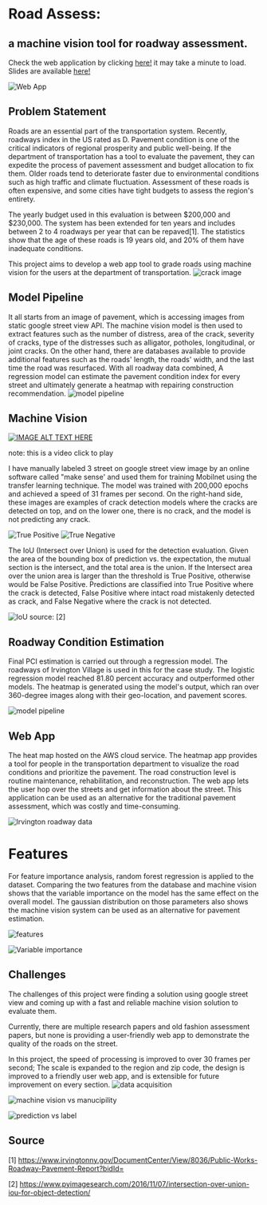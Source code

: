 # Road Assess:
## a machine vision tool for roadway assessment.
Check the web application by clicking [here!](http://sohiai.com:8501/) it may take a minute to load. Slides are available [here!](https://drive.google.com/file/d/1kkndJiWxvidbQfpAiQ053NZJzN-4_53u/view)

![Web App](/images/webapp.png)

## Problem Statement
Roads are an essential part of the transportation system. 
Recently, roadways index in the US rated as D. Pavement condition is one of the critical indicators of regional prosperity and public well-being. If the department of transportation has a tool to evaluate the pavement, they can expedite the process of pavement assessment and budget allocation to fix them.
Older roads tend to deteriorate faster due to environmental conditions such as high traffic and climate fluctuation.
Assessment of these roads is often expensive, and some cities have tight budgets to assess the region's entirety.

The yearly budget used in this evaluation is between $200,000 and $230,000. The system has been extended for ten years and includes between 2 to 4 roadways per year that can be repaved[1]. The statistics show that the age of these roads is 19 years old, and 20% of them have inadequate conditions.

This project aims to develop a web app tool to grade roads using machine vision for the users at the department of transportation.
![crack image](/images/crack.png)

## Model Pipeline
It all starts from an image of pavement, which is accessing images from static google street view API. The machine vision model is then used to extract features such as the number of distress, area of the crack, severity of cracks, type of the distresses such as alligator, potholes, longitudinal, or joint cracks. On the other hand, there are databases available to provide additional features such as the roads' length, the roads' width, and the last time the road was resurfaced. With all roadway data combined, A regression model can estimate the pavement condition index for every street and ultimately generate a heatmap with repairing construction recommendation. 
![model pipeline](/images/model_pipeline.png)


## Machine Vision
[![IMAGE ALT TEXT HERE](http://img.youtube.com/vi/OxOXjhtULTk/1.jpg)](http://www.youtube.com/watch?v=OxOXjhtULTk)

note: this is a video click to play

I have manually labeled 3 street on google street view image by an online software called "make sense' and used them for training Mobilnet using the transfer learning technique.  The model was trained with 200,000 epochs and achieved a speed of 31 frames per second. On the right-hand side, these images are examples of crack detection models where the cracks are detected on top, and on the lower one, there is no crack, and the model is not predicting any crack.

![True Positive](/images/TP.png)
![True Negative](/images/TN.png)

The IoU (Intersect over Union) is used for the detection evaluation. Given the area of the bounding box of prediction vs. the expectation, the mutual section is the intersect, and the total area is the union. If the Intersect area over the union area is larger than the threshold is True Positive, otherwise would be False Positive. Predictions are classified into True Positive where the crack is detected, False Positive where intact road mistakenly detected as crack, and False Negative where the crack is not detected.

![IoU](/images/iou2.png)
source: [2] 

## Roadway Condition Estimation
Final PCI estimation is carried out through a regression model. The roadways of Irvington Village is used in this for the case study. The logistic regression model reached 81.80 percent accuracy and outperformed other models. The heatmap is generated using the model's output, which ran over 360-degree images along with their geo-location, and pavement scores.

![model pipeline](/images/reg_bench.png)

## Web App
The heat map hosted on the AWS cloud service. The heatmap app provides a tool for people in the transportation department to visualize the road conditions and prioritize the pavement. The road construction level is routine maintenance, rehabilitation, and reconstruction. The web app lets the user hop over the streets and get information about the street. This application can be used as an alternative for the traditional pavement assessment, which was costly and time-consuming.

![Irvington roadway data](/images/Irv_data.png)


# Features
For feature importance analysis, random forest regression is applied to the dataset. Comparing the two features from the database and machine vision shows that the variable importance on the model has the same effect on the overall model. The gaussian distribution on those parameters also shows the machine vision system can be used as an alternative for pavement estimation.

![features](/images/features.png)

![Variable importance](/images/Var_importance.png)
## Challenges
The challenges of this project were finding a solution using google street view and coming up with a fast and reliable machine vision solution to evaluate them.

Currently, there are multiple research papers and old fashion assessment papers, but none is providing a user-friendly web app to demonstrate the quality of the roads on the street.

In this project, the speed of processing is improved to over 30 frames per second; The scale is expanded to the region and zip code, the design is improved to a friendly user web app, and is extensible for future improvement on every section.
![data acquisition](/images/3d_data.png)

![machine vision vs manucipility](/images/mv_manu.png)

![prediction vs label](/images/pred_label.png)



## Source
[1] https://www.irvingtonny.gov/DocumentCenter/View/8036/Public-Works-Roadway-Pavement-Report?bidId=

[2] https://www.pyimagesearch.com/2016/11/07/intersection-over-union-iou-for-object-detection/
